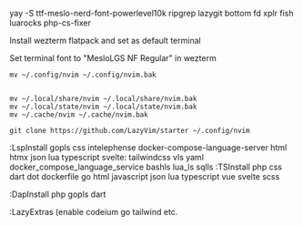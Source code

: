 yay -S ttf-meslo-nerd-font-powerlevel10k ripgrep lazygit bottom fd xplr fish luarocks php-cs-fixer



Install wezterm flatpack and set as default terminal

Set terminal font to "MesloLGS NF Regular" in wezterm


```
mv ~/.config/nvim ~/.config/nvim.bak


mv ~/.local/share/nvim ~/.local/share/nvim.bak
mv ~/.local/state/nvim ~/.local/state/nvim.bak
mv ~/.cache/nvim ~/.cache/nvim.bak

git clone https://github.com/LazyVim/starter ~/.config/nvim

```


:LspInstall gopls css intelephense docker-compose-language-server html htmx json lua typescript svelte: tailwindcss vls yaml docker_compose_language_service bashls lua_ls sqlls
:TSInstall php css dart dot dockerfile go html javascript json lua typescript vue svelte scss

:DapInstall php gopls dart

:LazyExtras (enable codeium go tailwind etc.